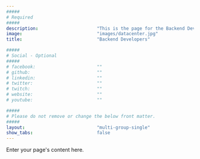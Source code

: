 ```yaml
---
#####
# Required
#####
description:                      "This is the page for the Backend Developer Community that will attend this conference."
image:                            "images/datacenter.jpg"
title:                            "Backend Developers"

#####
# Social - Optional
#####
# facebook:                       ""
# github:                         ""
# linkedin:                       ""
# twitter:                        ""
# twitch:                         ""
# website:                        ""
# youtube:                        ""

#####
# Please do not remove or change the below front matter.
#####
layout:                           "multi-group-single"
show_tabs:                        false
---
```

Enter your page's content here.
